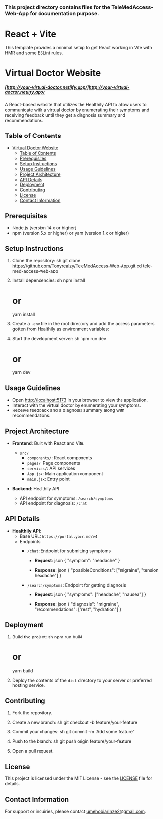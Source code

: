 ### This project directory contains files for the TeleMedAccess-Web-App for documentation purpose.

# React + Vite
This template provides a minimal setup to get React working in Vite with HMR and some ESLint rules.

# Virtual Doctor Website
##### [http://your-virtual-doctor.netlify.app/]http://your-virtual-doctor.netlify.app/

A React-based website that utilizes the Healthily API to allow users to communicate with a virtual doctor by enumerating their symptoms and receiving feedback until they get a diagnosis summary and recommendations.


## Table of Contents

- [Virtual Doctor Website](#virtual-doctor-website)
  - [Table of Contents](#table-of-contents)
  - [Prerequisites](#prerequisites)
  - [Setup Instructions](#setup-instructions)
  - [Usage Guidelines](#usage-guidelines)
  - [Project Architecture](#project-architecture)
  - [API Details](#api-details)
  - [Deployment](#deployment)
  - [Contributing](#contributing)
  - [License](#license)
  - [Contact Information](#contact-information)

## Prerequisites

- Node.js (version 14.x or higher)
- npm (version 6.x or higher) or yarn (version 1.x or higher)

## Setup Instructions

1. Clone the repository:
   sh
   git clone https://github.com/Tonyrealzy/TeleMedAccess-Web-App.git
   cd tele-med-access-web-app
   

2. Install dependencies:
   sh
   npm install
   # or
   yarn install
   

3. Create a `.env` file in the root directory and add the access parameters gotten from Healthily as environment variables:
   

4. Start the development server:
   sh
   npm run dev
   # or
   yarn dev
   

## Usage Guidelines

- Open [http://localhost:5173](http://localhost:5173) in your browser to view the application.
- Interact with the virtual doctor by enumerating your symptoms.
- Receive feedback and a diagnosis summary along with recommendations.

## Project Architecture

- **Frontend**: Built with React and Vite.
  - `src/`
    - `components/`: React components
    - `pages/`: Page components
    - `services/`: API services
    - `App.jsx`: Main application component
    - `main.jsx`: Entry point

- **Backend**: Healthily API
  - API endpoint for symptoms: `/search/symptoms`
  - API endpoint for diagnosis: `/chat`

## API Details

- **Healthily API**:
  - Base URL: `https://portal.your.md/v4`
  - Endpoints:
    - `/chat`: Endpoint for submitting symptoms
      - **Request**:
        json
        {
          "symptom": "headache"
        }
        
      - **Response**:
        json
        {
          "possibleConditions": ["migraine", "tension headache"]
        }
        
    - `/search/symptoms`: Endpoint for getting diagnosis
      - **Request**:
        json
        {
          "symptoms": ["headache", "nausea"]
        }
        
      - **Response**:
        json
        {
          "diagnosis": "migraine",
          "recommendations": ["rest", "hydration"]
        }
        

## Deployment

1. Build the project:
   sh
   npm run build
   # or
   yarn build
   

2. Deploy the contents of the `dist` directory to your server or preferred hosting service.

## Contributing

1. Fork the repository.
2. Create a new branch:
   sh
   git checkout -b feature/your-feature
   
3. Commit your changes:
   sh
   git commit -m 'Add some feature'
   
4. Push to the branch:
   sh
   git push origin feature/your-feature
   
5. Open a pull request.

## License

This project is licensed under the MIT License - see the [LICENSE](LICENSE) file for details.

## Contact Information

For support or inquiries, please contact [umehobiarinze2@gmail.com](umehobiarinze2@gmail.com).